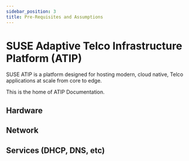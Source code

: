 ```yaml
---
sidebar_position: 3
title: Pre-Requisites and Assumptions
---
```


# SUSE Adaptive Telco Infrastructure Platform (ATIP)

SUSE ATIP is a platform designed for hosting modern, cloud native, Telco applications at scale from core to edge. 

This is the home of ATIP Documentation.

##   Hardware
##   Network
##   Services (DHCP, DNS, etc)


